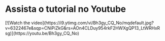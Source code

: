 <h1>Assista o tutorial no Youtube</h1>
[![Watch the video](https://i9.ytimg.com/vi/Bh3gy_CQ_No/mqdefault.jpg?v=6322467e&sqp=CNiPiZkG&rs=AOn4CLDuy954rkF2HWXgQP13_LtWRHxRsg)](https://youtu.be/Bh3gy_CQ_No)